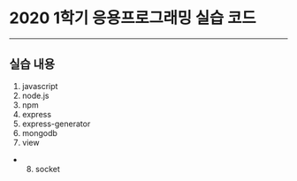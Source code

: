 # 2020 1학기 응용프로그래밍 실습 코드

---

## 실습 내용
1. javascript
2. node.js
3. npm
4. express
5. express-generator
6. mongodb
7. view

+ 8. socket